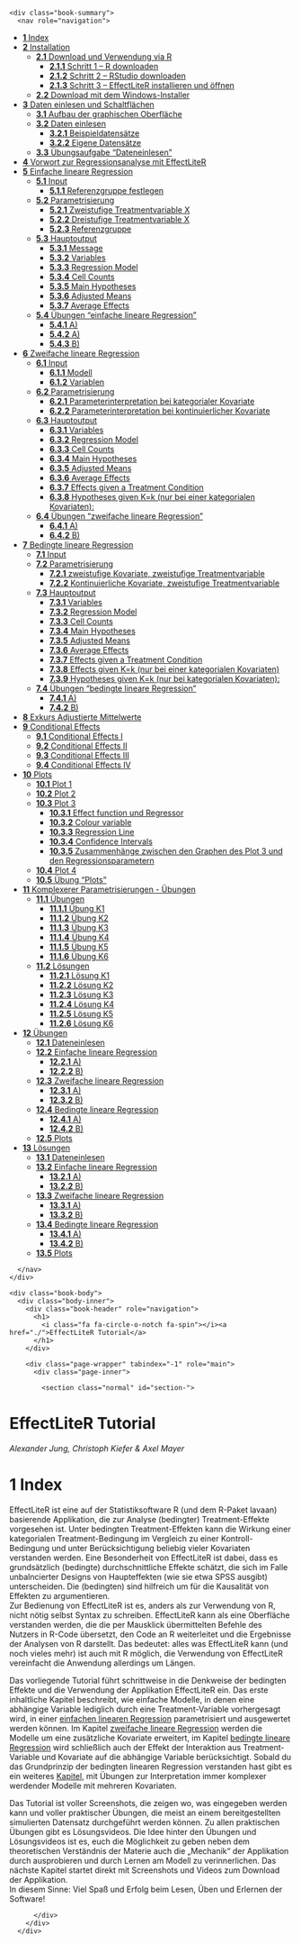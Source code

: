 <!DOCTYPE html>
<html lang="" xml:lang="">
<head>

  <meta charset="utf-8" />
  <meta http-equiv="X-UA-Compatible" content="IE=edge" />
  <title>EffectLiteR Tutorial</title>
  <meta name="description" content="This is a Tutorial for the EffectLiteR package." />
  <meta name="generator" content="bookdown 0.18 and GitBook 2.6.7" />

  <meta property="og:title" content="EffectLiteR Tutorial" />
  <meta property="og:type" content="book" />
  
  
  <meta property="og:description" content="This is a Tutorial for the EffectLiteR package." />
  

  <meta name="twitter:card" content="summary" />
  <meta name="twitter:title" content="EffectLiteR Tutorial" />
  
  <meta name="twitter:description" content="This is a Tutorial for the EffectLiteR package." />
  

<meta name="author" content="Alexander Jung, Christoph Kiefer &amp; Axel Mayer" />



  <meta name="viewport" content="width=device-width, initial-scale=1" />
  <meta name="apple-mobile-web-app-capable" content="yes" />
  <meta name="apple-mobile-web-app-status-bar-style" content="black" />
  
  

<link rel="next" href="installation.html"/>
<script src="libs/jquery-2.2.3/jquery.min.js"></script>
<link href="libs/gitbook-2.6.7/css/style.css" rel="stylesheet" />
<link href="libs/gitbook-2.6.7/css/plugin-table.css" rel="stylesheet" />
<link href="libs/gitbook-2.6.7/css/plugin-bookdown.css" rel="stylesheet" />
<link href="libs/gitbook-2.6.7/css/plugin-highlight.css" rel="stylesheet" />
<link href="libs/gitbook-2.6.7/css/plugin-search.css" rel="stylesheet" />
<link href="libs/gitbook-2.6.7/css/plugin-fontsettings.css" rel="stylesheet" />
<link href="libs/gitbook-2.6.7/css/plugin-clipboard.css" rel="stylesheet" />












</head>

<body>



  <div class="book without-animation with-summary font-size-2 font-family-1" data-basepath=".">

    <div class="book-summary">
      <nav role="navigation">

<ul class="summary">
<li class="chapter" data-level="1" data-path="index.html"><a href="index.html"><i class="fa fa-check"></i><b>1</b> Index</a></li>
<li class="chapter" data-level="2" data-path="installation.html"><a href="installation.html"><i class="fa fa-check"></i><b>2</b> Installation</a><ul>
<li class="chapter" data-level="2.1" data-path="installation.html"><a href="installation.html#download-und-verwendung-via-r"><i class="fa fa-check"></i><b>2.1</b> Download und Verwendung via R</a><ul>
<li class="chapter" data-level="2.1.1" data-path="installation.html"><a href="installation.html#schritt-1-r-downloaden"><i class="fa fa-check"></i><b>2.1.1</b> Schritt 1 – R downloaden</a></li>
<li class="chapter" data-level="2.1.2" data-path="installation.html"><a href="installation.html#schritt-2-rstudio-downloaden"><i class="fa fa-check"></i><b>2.1.2</b> Schritt 2 – RStudio downloaden</a></li>
<li class="chapter" data-level="2.1.3" data-path="installation.html"><a href="installation.html#schritt-3-effectliter-installieren-und-öffnen"><i class="fa fa-check"></i><b>2.1.3</b> Schritt 3 – EffectLiteR installieren und öffnen</a></li>
</ul></li>
<li class="chapter" data-level="2.2" data-path="installation.html"><a href="installation.html#download-mit-dem-windows-installer"><i class="fa fa-check"></i><b>2.2</b> Download mit dem Windows-Installer</a></li>
</ul></li>
<li class="chapter" data-level="3" data-path="Einlesen-Schaltflächen.html"><a href="Einlesen-Schaltflächen.html"><i class="fa fa-check"></i><b>3</b> Daten einlesen und Schaltflächen</a><ul>
<li class="chapter" data-level="3.1" data-path="Einlesen-Schaltflächen.html"><a href="Einlesen-Schaltflächen.html#aufbau-der-graphischen-oberfläche"><i class="fa fa-check"></i><b>3.1</b> Aufbau der graphischen Oberfläche</a></li>
<li class="chapter" data-level="3.2" data-path="Einlesen-Schaltflächen.html"><a href="Einlesen-Schaltflächen.html#daten-einlesen"><i class="fa fa-check"></i><b>3.2</b> Daten einlesen</a><ul>
<li class="chapter" data-level="3.2.1" data-path="Einlesen-Schaltflächen.html"><a href="Einlesen-Schaltflächen.html#beispieldatensätze"><i class="fa fa-check"></i><b>3.2.1</b> Beispieldatensätze</a></li>
<li class="chapter" data-level="3.2.2" data-path="Einlesen-Schaltflächen.html"><a href="Einlesen-Schaltflächen.html#eigene-datensätze"><i class="fa fa-check"></i><b>3.2.2</b> Eigene Datensätze</a></li>
</ul></li>
<li class="chapter" data-level="3.3" data-path="Einlesen-Schaltflächen.html"><a href="Einlesen-Schaltflächen.html#übungsaufgabe-dateneinlesen"><i class="fa fa-check"></i><b>3.3</b> Übungsaufgabe “Dateneinlesen”</a></li>
</ul></li>
<li class="chapter" data-level="4" data-path="vorwort-zur-regressionsanalyse-mit-effectliter.html"><a href="vorwort-zur-regressionsanalyse-mit-effectliter.html"><i class="fa fa-check"></i><b>4</b> Vorwort zur Regressionsanalyse mit EffectLiteR</a></li>
<li class="chapter" data-level="5" data-path="eins.html"><a href="eins.html"><i class="fa fa-check"></i><b>5</b> Einfache lineare Regression</a><ul>
<li class="chapter" data-level="5.1" data-path="eins.html"><a href="eins.html#input"><i class="fa fa-check"></i><b>5.1</b> <span id="einsinput">Input</span></a><ul>
<li class="chapter" data-level="5.1.1" data-path="eins.html"><a href="eins.html#referenzgruppe-festlegen"><i class="fa fa-check"></i><b>5.1.1</b> Referenzgruppe festlegen</a></li>
</ul></li>
<li class="chapter" data-level="5.2" data-path="eins.html"><a href="eins.html#einspara"><i class="fa fa-check"></i><b>5.2</b> Parametrisierung</a><ul>
<li class="chapter" data-level="5.2.1" data-path="eins.html"><a href="eins.html#zweistufige-treatmentvariable-x"><i class="fa fa-check"></i><b>5.2.1</b> Zweistufige Treatmentvariable X</a></li>
<li class="chapter" data-level="5.2.2" data-path="eins.html"><a href="eins.html#dreistufige-treatmentvariable-x"><i class="fa fa-check"></i><b>5.2.2</b> Dreistufige Treatmentvariable X</a></li>
<li class="chapter" data-level="5.2.3" data-path="eins.html"><a href="eins.html#einsref"><i class="fa fa-check"></i><b>5.2.3</b> Referenzgruppe</a></li>
</ul></li>
<li class="chapter" data-level="5.3" data-path="eins.html"><a href="eins.html#hauptoutput"><i class="fa fa-check"></i><b>5.3</b> Hauptoutput</a><ul>
<li class="chapter" data-level="5.3.1" data-path="eins.html"><a href="eins.html#message"><i class="fa fa-check"></i><b>5.3.1</b> Message</a></li>
<li class="chapter" data-level="5.3.2" data-path="eins.html"><a href="eins.html#einsvariables"><i class="fa fa-check"></i><b>5.3.2</b> Variables</a></li>
<li class="chapter" data-level="5.3.3" data-path="eins.html"><a href="eins.html#regression-model"><i class="fa fa-check"></i><b>5.3.3</b> Regression Model</a></li>
<li class="chapter" data-level="5.3.4" data-path="eins.html"><a href="eins.html#einscellcount"><i class="fa fa-check"></i><b>5.3.4</b> Cell Counts</a></li>
<li class="chapter" data-level="5.3.5" data-path="eins.html"><a href="eins.html#main-hypotheses"><i class="fa fa-check"></i><b>5.3.5</b> Main Hypotheses</a></li>
<li class="chapter" data-level="5.3.6" data-path="eins.html"><a href="eins.html#adjusted-means"><i class="fa fa-check"></i><b>5.3.6</b> <span id="einsadjustedmeans">Adjusted Means</span></a></li>
<li class="chapter" data-level="5.3.7" data-path="eins.html"><a href="eins.html#einsaverageeffects"><i class="fa fa-check"></i><b>5.3.7</b> Average Effects</a></li>
</ul></li>
<li class="chapter" data-level="5.4" data-path="eins.html"><a href="eins.html#übungen-einfache-lineare-regression"><i class="fa fa-check"></i><b>5.4</b> Übungen “einfache lineare Regression”</a><ul>
<li class="chapter" data-level="5.4.1" data-path="eins.html"><a href="eins.html#a"><i class="fa fa-check"></i><b>5.4.1</b> A)</a></li>
<li class="chapter" data-level="5.4.2" data-path="eins.html"><a href="eins.html#a-1"><i class="fa fa-check"></i><b>5.4.2</b> A)</a></li>
<li class="chapter" data-level="5.4.3" data-path="eins.html"><a href="eins.html#b"><i class="fa fa-check"></i><b>5.4.3</b> B)</a></li>
</ul></li>
</ul></li>
<li class="chapter" data-level="6" data-path="zwei.html"><a href="zwei.html"><i class="fa fa-check"></i><b>6</b> Zweifache lineare Regression</a><ul>
<li class="chapter" data-level="6.1" data-path="zwei.html"><a href="zwei.html#input-1"><i class="fa fa-check"></i><b>6.1</b> Input</a><ul>
<li class="chapter" data-level="6.1.1" data-path="zwei.html"><a href="zwei.html#modell"><i class="fa fa-check"></i><b>6.1.1</b> Modell</a></li>
<li class="chapter" data-level="6.1.2" data-path="zwei.html"><a href="zwei.html#variablen"><i class="fa fa-check"></i><b>6.1.2</b> Variablen</a></li>
</ul></li>
<li class="chapter" data-level="6.2" data-path="zwei.html"><a href="zwei.html#parametrisierung"><i class="fa fa-check"></i><b>6.2</b> Parametrisierung</a><ul>
<li class="chapter" data-level="6.2.1" data-path="zwei.html"><a href="zwei.html#parameterinterpretation-bei-kategorialer-kovariate"><i class="fa fa-check"></i><b>6.2.1</b> Parameterinterpretation bei kategorialer Kovariate</a></li>
<li class="chapter" data-level="6.2.2" data-path="zwei.html"><a href="zwei.html#zweikont"><i class="fa fa-check"></i><b>6.2.2</b> Parameterinterpretation bei kontinuierlicher Kovariate</a></li>
</ul></li>
<li class="chapter" data-level="6.3" data-path="zwei.html"><a href="zwei.html#zweihaupt"><i class="fa fa-check"></i><b>6.3</b> Hauptoutput</a><ul>
<li class="chapter" data-level="6.3.1" data-path="zwei.html"><a href="zwei.html#zweivariables"><i class="fa fa-check"></i><b>6.3.1</b> Variables</a></li>
<li class="chapter" data-level="6.3.2" data-path="zwei.html"><a href="zwei.html#regression-model-1"><i class="fa fa-check"></i><b>6.3.2</b> Regression Model</a></li>
<li class="chapter" data-level="6.3.3" data-path="zwei.html"><a href="zwei.html#cell-counts"><i class="fa fa-check"></i><b>6.3.3</b> Cell Counts</a></li>
<li class="chapter" data-level="6.3.4" data-path="zwei.html"><a href="zwei.html#zweimainhypo"><i class="fa fa-check"></i><b>6.3.4</b> Main Hypotheses</a></li>
<li class="chapter" data-level="6.3.5" data-path="zwei.html"><a href="zwei.html#adjusted-means-1"><i class="fa fa-check"></i><b>6.3.5</b> Adjusted Means</a></li>
<li class="chapter" data-level="6.3.6" data-path="zwei.html"><a href="zwei.html#average-effects"><i class="fa fa-check"></i><b>6.3.6</b> Average Effects</a></li>
<li class="chapter" data-level="6.3.7" data-path="zwei.html"><a href="zwei.html#effects-given-a-treatment-condition"><i class="fa fa-check"></i><b>6.3.7</b> Effects given a Treatment Condition</a></li>
<li class="chapter" data-level="6.3.8" data-path="zwei.html"><a href="zwei.html#hypotheses-given-kk-nur-bei-einer-kategorialen-kovariaten"><i class="fa fa-check"></i><b>6.3.8</b> Hypotheses given K=k (nur bei einer kategorialen Kovariaten):</a></li>
</ul></li>
<li class="chapter" data-level="6.4" data-path="zwei.html"><a href="zwei.html#übungen-zweifache-lineare-regression"><i class="fa fa-check"></i><b>6.4</b> Übungen “zweifache lineare Regression”</a><ul>
<li class="chapter" data-level="6.4.1" data-path="zwei.html"><a href="zwei.html#a-2"><i class="fa fa-check"></i><b>6.4.1</b> A)</a></li>
<li class="chapter" data-level="6.4.2" data-path="zwei.html"><a href="zwei.html#b-1"><i class="fa fa-check"></i><b>6.4.2</b> B)</a></li>
</ul></li>
</ul></li>
<li class="chapter" data-level="7" data-path="bedingt.html"><a href="bedingt.html"><i class="fa fa-check"></i><b>7</b> Bedingte lineare Regression</a><ul>
<li class="chapter" data-level="7.1" data-path="bedingt.html"><a href="bedingt.html#input-2"><i class="fa fa-check"></i><b>7.1</b> Input</a></li>
<li class="chapter" data-level="7.2" data-path="bedingt.html"><a href="bedingt.html#bedingtpara"><i class="fa fa-check"></i><b>7.2</b> Parametrisierung</a><ul>
<li class="chapter" data-level="7.2.1" data-path="bedingt.html"><a href="bedingt.html#zweistufige-kovariate-zweistufige-treatmentvariable"><i class="fa fa-check"></i><b>7.2.1</b> zweistufige Kovariate, zweistufige Treatmentvariable</a></li>
<li class="chapter" data-level="7.2.2" data-path="bedingt.html"><a href="bedingt.html#kontinuierliche-kovariate-zweistufige-treatmentvariable"><i class="fa fa-check"></i><b>7.2.2</b> Kontinuierliche Kovariate, zweistufige Treatmentvariable</a></li>
</ul></li>
<li class="chapter" data-level="7.3" data-path="bedingt.html"><a href="bedingt.html#hauptoutput-1"><i class="fa fa-check"></i><b>7.3</b> Hauptoutput</a><ul>
<li class="chapter" data-level="7.3.1" data-path="bedingt.html"><a href="bedingt.html#variables"><i class="fa fa-check"></i><b>7.3.1</b> Variables</a></li>
<li class="chapter" data-level="7.3.2" data-path="bedingt.html"><a href="bedingt.html#regression-model-2"><i class="fa fa-check"></i><b>7.3.2</b> Regression Model</a></li>
<li class="chapter" data-level="7.3.3" data-path="bedingt.html"><a href="bedingt.html#cell-counts-1"><i class="fa fa-check"></i><b>7.3.3</b> Cell Counts</a></li>
<li class="chapter" data-level="7.3.4" data-path="bedingt.html"><a href="bedingt.html#main-hypotheses-1"><i class="fa fa-check"></i><b>7.3.4</b> Main Hypotheses</a></li>
<li class="chapter" data-level="7.3.5" data-path="bedingt.html"><a href="bedingt.html#adjusted-means-2"><i class="fa fa-check"></i><b>7.3.5</b> Adjusted Means</a></li>
<li class="chapter" data-level="7.3.6" data-path="bedingt.html"><a href="bedingt.html#average-effects-1"><i class="fa fa-check"></i><b>7.3.6</b> Average Effects</a></li>
<li class="chapter" data-level="7.3.7" data-path="bedingt.html"><a href="bedingt.html#effects-given-a-treatment-condition-1"><i class="fa fa-check"></i><b>7.3.7</b> Effects given a Treatment Condition</a></li>
<li class="chapter" data-level="7.3.8" data-path="bedingt.html"><a href="bedingt.html#effects-given-kk-nur-bei-einer-kategorialen-kovariaten"><i class="fa fa-check"></i><b>7.3.8</b> Effects given K=k (nur bei einer kategorialen Kovariaten)</a></li>
<li class="chapter" data-level="7.3.9" data-path="bedingt.html"><a href="bedingt.html#hypotheses-given-kk-nur-bei-kategorialen-kovariaten"><i class="fa fa-check"></i><b>7.3.9</b> Hypotheses given K=k (nur bei kategorialen Kovariaten):</a></li>
</ul></li>
<li class="chapter" data-level="7.4" data-path="bedingt.html"><a href="bedingt.html#übungen-bedingte-lineare-regression"><i class="fa fa-check"></i><b>7.4</b> Übungen “bedingte lineare Regression”</a><ul>
<li class="chapter" data-level="7.4.1" data-path="bedingt.html"><a href="bedingt.html#a-3"><i class="fa fa-check"></i><b>7.4.1</b> A)</a></li>
<li class="chapter" data-level="7.4.2" data-path="bedingt.html"><a href="bedingt.html#b-2"><i class="fa fa-check"></i><b>7.4.2</b> B)</a></li>
</ul></li>
</ul></li>
<li class="chapter" data-level="8" data-path="exkadj.html"><a href="exkadj.html"><i class="fa fa-check"></i><b>8</b> Exkurs Adjustierte Mittelwerte</a></li>
<li class="chapter" data-level="9" data-path="conditional-effects.html"><a href="conditional-effects.html"><i class="fa fa-check"></i><b>9</b> Conditional Effects</a><ul>
<li class="chapter" data-level="9.1" data-path="conditional-effects.html"><a href="conditional-effects.html#conditional-effects-i"><i class="fa fa-check"></i><b>9.1</b> Conditional Effects I</a></li>
<li class="chapter" data-level="9.2" data-path="conditional-effects.html"><a href="conditional-effects.html#conditional-effects-ii"><i class="fa fa-check"></i><b>9.2</b> Conditional Effects II</a></li>
<li class="chapter" data-level="9.3" data-path="conditional-effects.html"><a href="conditional-effects.html#conditional-effects-iii"><i class="fa fa-check"></i><b>9.3</b> Conditional Effects III</a></li>
<li class="chapter" data-level="9.4" data-path="conditional-effects.html"><a href="conditional-effects.html#conditional-effects-iv"><i class="fa fa-check"></i><b>9.4</b> Conditional Effects IV</a></li>
</ul></li>
<li class="chapter" data-level="10" data-path="plots.html"><a href="plots.html"><i class="fa fa-check"></i><b>10</b> Plots</a><ul>
<li class="chapter" data-level="10.1" data-path="plots.html"><a href="plots.html#plot-1"><i class="fa fa-check"></i><b>10.1</b> Plot 1</a></li>
<li class="chapter" data-level="10.2" data-path="plots.html"><a href="plots.html#plotzwei"><i class="fa fa-check"></i><b>10.2</b> Plot 2</a></li>
<li class="chapter" data-level="10.3" data-path="plots.html"><a href="plots.html#plot-3"><i class="fa fa-check"></i><b>10.3</b> Plot 3</a><ul>
<li class="chapter" data-level="10.3.1" data-path="plots.html"><a href="plots.html#effect-function-und-regressor"><i class="fa fa-check"></i><b>10.3.1</b> Effect function und Regressor</a></li>
<li class="chapter" data-level="10.3.2" data-path="plots.html"><a href="plots.html#colour-variable"><i class="fa fa-check"></i><b>10.3.2</b> Colour variable</a></li>
<li class="chapter" data-level="10.3.3" data-path="plots.html"><a href="plots.html#regression-line"><i class="fa fa-check"></i><b>10.3.3</b> Regression Line</a></li>
<li class="chapter" data-level="10.3.4" data-path="plots.html"><a href="plots.html#confidence-intervals"><i class="fa fa-check"></i><b>10.3.4</b> Confidence Intervals</a></li>
<li class="chapter" data-level="10.3.5" data-path="plots.html"><a href="plots.html#zusammenhänge-zwischen-den-graphen-des-plot-3-und-den-regressionsparametern"><i class="fa fa-check"></i><b>10.3.5</b> Zusammenhänge zwischen den Graphen des Plot 3 und den Regressionsparametern</a></li>
</ul></li>
<li class="chapter" data-level="10.4" data-path="plots.html"><a href="plots.html#plot-4"><i class="fa fa-check"></i><b>10.4</b> Plot 4</a></li>
<li class="chapter" data-level="10.5" data-path="plots.html"><a href="plots.html#übung-plots"><i class="fa fa-check"></i><b>10.5</b> Übung “Plots”</a></li>
</ul></li>
<li class="chapter" data-level="11" data-path="komplex.html"><a href="komplex.html"><i class="fa fa-check"></i><b>11</b> Komplexerer Parametrisierungen - Übungen</a><ul>
<li class="chapter" data-level="11.1" data-path="komplex.html"><a href="komplex.html#übungen"><i class="fa fa-check"></i><b>11.1</b> Übungen</a><ul>
<li class="chapter" data-level="11.1.1" data-path="komplex.html"><a href="komplex.html#übung-k1"><i class="fa fa-check"></i><b>11.1.1</b> Übung K1</a></li>
<li class="chapter" data-level="11.1.2" data-path="komplex.html"><a href="komplex.html#übung-k2"><i class="fa fa-check"></i><b>11.1.2</b> Übung K2</a></li>
<li class="chapter" data-level="11.1.3" data-path="komplex.html"><a href="komplex.html#übung-k3"><i class="fa fa-check"></i><b>11.1.3</b> Übung K3</a></li>
<li class="chapter" data-level="11.1.4" data-path="komplex.html"><a href="komplex.html#übung-k4"><i class="fa fa-check"></i><b>11.1.4</b> Übung K4</a></li>
<li class="chapter" data-level="11.1.5" data-path="komplex.html"><a href="komplex.html#übung-k5"><i class="fa fa-check"></i><b>11.1.5</b> Übung K5</a></li>
<li class="chapter" data-level="11.1.6" data-path="komplex.html"><a href="komplex.html#übung-k6"><i class="fa fa-check"></i><b>11.1.6</b> Übung K6</a></li>
</ul></li>
<li class="chapter" data-level="11.2" data-path="komplex.html"><a href="komplex.html#lösungenk"><i class="fa fa-check"></i><b>11.2</b> Lösungen</a><ul>
<li class="chapter" data-level="11.2.1" data-path="komplex.html"><a href="komplex.html#lösung-k1"><i class="fa fa-check"></i><b>11.2.1</b> Lösung K1</a></li>
<li class="chapter" data-level="11.2.2" data-path="komplex.html"><a href="komplex.html#lösung-k2"><i class="fa fa-check"></i><b>11.2.2</b> Lösung K2</a></li>
<li class="chapter" data-level="11.2.3" data-path="komplex.html"><a href="komplex.html#lösung-k3"><i class="fa fa-check"></i><b>11.2.3</b> Lösung K3</a></li>
<li class="chapter" data-level="11.2.4" data-path="komplex.html"><a href="komplex.html#lösung-k4"><i class="fa fa-check"></i><b>11.2.4</b> Lösung K4</a></li>
<li class="chapter" data-level="11.2.5" data-path="komplex.html"><a href="komplex.html#lösung-k5"><i class="fa fa-check"></i><b>11.2.5</b> Lösung K5</a></li>
<li class="chapter" data-level="11.2.6" data-path="komplex.html"><a href="komplex.html#lösung-k6"><i class="fa fa-check"></i><b>11.2.6</b> Lösung K6</a></li>
</ul></li>
</ul></li>
<li class="chapter" data-level="12" data-path="übungen-1.html"><a href="übungen-1.html"><i class="fa fa-check"></i><b>12</b> Übungen</a><ul>
<li class="chapter" data-level="12.1" data-path="übungen-1.html"><a href="übungen-1.html#dateneinlesen"><i class="fa fa-check"></i><b>12.1</b> Dateneinlesen</a></li>
<li class="chapter" data-level="12.2" data-path="übungen-1.html"><a href="übungen-1.html#einfache-lineare-regression"><i class="fa fa-check"></i><b>12.2</b> Einfache lineare Regression</a><ul>
<li class="chapter" data-level="12.2.1" data-path="übungen-1.html"><a href="übungen-1.html#a-4"><i class="fa fa-check"></i><b>12.2.1</b> A)</a></li>
<li class="chapter" data-level="12.2.2" data-path="übungen-1.html"><a href="übungen-1.html#b-3"><i class="fa fa-check"></i><b>12.2.2</b> B)</a></li>
</ul></li>
<li class="chapter" data-level="12.3" data-path="übungen-1.html"><a href="übungen-1.html#zweifache-lineare-regression"><i class="fa fa-check"></i><b>12.3</b> Zweifache lineare Regression</a><ul>
<li class="chapter" data-level="12.3.1" data-path="übungen-1.html"><a href="übungen-1.html#a-5"><i class="fa fa-check"></i><b>12.3.1</b> A)</a></li>
<li class="chapter" data-level="12.3.2" data-path="übungen-1.html"><a href="übungen-1.html#b-4"><i class="fa fa-check"></i><b>12.3.2</b> B)</a></li>
</ul></li>
<li class="chapter" data-level="12.4" data-path="übungen-1.html"><a href="übungen-1.html#bedingte-lineare-regression"><i class="fa fa-check"></i><b>12.4</b> Bedingte lineare Regression</a><ul>
<li class="chapter" data-level="12.4.1" data-path="übungen-1.html"><a href="übungen-1.html#a-6"><i class="fa fa-check"></i><b>12.4.1</b> A)</a></li>
<li class="chapter" data-level="12.4.2" data-path="übungen-1.html"><a href="übungen-1.html#b-5"><i class="fa fa-check"></i><b>12.4.2</b> B)</a></li>
</ul></li>
<li class="chapter" data-level="12.5" data-path="übungen-1.html"><a href="übungen-1.html#plots-1"><i class="fa fa-check"></i><b>12.5</b> Plots</a></li>
</ul></li>
<li class="chapter" data-level="13" data-path="lösungen.html"><a href="lösungen.html"><i class="fa fa-check"></i><b>13</b> Lösungen</a><ul>
<li class="chapter" data-level="13.1" data-path="lösungen.html"><a href="lösungen.html#dateneinlesen-1"><i class="fa fa-check"></i><b>13.1</b> Dateneinlesen</a></li>
<li class="chapter" data-level="13.2" data-path="lösungen.html"><a href="lösungen.html#einfache-lineare-regression-1"><i class="fa fa-check"></i><b>13.2</b> Einfache lineare Regression</a><ul>
<li class="chapter" data-level="13.2.1" data-path="lösungen.html"><a href="lösungen.html#a-7"><i class="fa fa-check"></i><b>13.2.1</b> A)</a></li>
<li class="chapter" data-level="13.2.2" data-path="lösungen.html"><a href="lösungen.html#b-6"><i class="fa fa-check"></i><b>13.2.2</b> B)</a></li>
</ul></li>
<li class="chapter" data-level="13.3" data-path="lösungen.html"><a href="lösungen.html#zweifache-lineare-regression-1"><i class="fa fa-check"></i><b>13.3</b> Zweifache lineare Regression</a><ul>
<li class="chapter" data-level="13.3.1" data-path="lösungen.html"><a href="lösungen.html#a-8"><i class="fa fa-check"></i><b>13.3.1</b> A)</a></li>
<li class="chapter" data-level="13.3.2" data-path="lösungen.html"><a href="lösungen.html#zstandlösung"><i class="fa fa-check"></i><b>13.3.2</b> B)</a></li>
</ul></li>
<li class="chapter" data-level="13.4" data-path="lösungen.html"><a href="lösungen.html#bedingte-lineare-regression-1"><i class="fa fa-check"></i><b>13.4</b> Bedingte lineare Regression</a><ul>
<li class="chapter" data-level="13.4.1" data-path="lösungen.html"><a href="lösungen.html#a-9"><i class="fa fa-check"></i><b>13.4.1</b> A)</a></li>
<li class="chapter" data-level="13.4.2" data-path="lösungen.html"><a href="lösungen.html#b-7"><i class="fa fa-check"></i><b>13.4.2</b> B)</a></li>
</ul></li>
<li class="chapter" data-level="13.5" data-path="lösungen.html"><a href="lösungen.html#plots-2"><i class="fa fa-check"></i><b>13.5</b> Plots</a></li>
</ul></li>
</ul>

      </nav>
    </div>

    <div class="book-body">
      <div class="body-inner">
        <div class="book-header" role="navigation">
          <h1>
            <i class="fa fa-circle-o-notch fa-spin"></i><a href="./">EffectLiteR Tutorial</a>
          </h1>
        </div>

        <div class="page-wrapper" tabindex="-1" role="main">
          <div class="page-inner">

            <section class="normal" id="section-">
<div id="header">
<h1 class="title">EffectLiteR Tutorial</h1>
<p class="author"><em>Alexander Jung, Christoph Kiefer &amp; Axel Mayer</em></p>
</div>
<div id="index" class="section level1">
<h1><span class="header-section-number">1</span> Index</h1>
<p>EffectLiteR ist eine auf der Statistiksoftware R (und dem R-Paket lavaan) basierende Applikation, die zur Analyse (bedingter) Treatment-Effekte vorgesehen ist. Unter bedingten Treatment-Effekten kann die Wirkung einer kategorialen Treatment-Bedingung im Vergleich zu einer Kontroll-Bedingung und unter Berücksichtigung beliebig vieler Kovariaten verstanden werden. Eine Besonderheit von EffectLiteR ist dabei, dass es grundsätzlich (bedingte) durchschnittliche Effekte schätzt, die sich im Falle unbalncierter Designs von Haupteffekten (wie sie etwa SPSS ausgibt) unterscheiden. Die (bedingten) sind hilfreich um für die Kausalität von Effekten zu argumentieren.<br />
Zur Bedienung von EffectLiteR ist es, anders als zur Verwendung von R, nicht nötig selbst Syntax zu schreiben. EffectLiteR kann als eine Oberfläche verstanden werden, die die per Mausklick übermittelten Befehle des Nutzers in R-Code übersetzt, den Code an R weiterleitet und die Ergebnisse der Analysen von R darstellt. Das bedeutet: alles was EffectLiteR kann (und noch vieles mehr) ist auch mit R möglich, die Verwendung von EffectLiteR vereinfacht die Anwendung allerdings um Längen.</p>
<p>Das vorliegende Tutorial führt schrittweise in die Denkweise der bedingten Effekte und die Verwendung der Applikation EffectLiteR ein. Das erste inhaltliche Kapitel beschreibt, wie einfache Modelle, in denen eine abhängige Variable lediglich durch eine Treatment-Variable vorhergesagt wird, in einer <a href="eins.html#eins">einfachen linearen Regression</a> parametrisiert und ausgewertet werden können. Im Kapitel <a href="zwei.html#zwei">zweifache lineare Regression</a> werden die Modelle um eine zusätzliche Kovariate erweitert, im Kapitel <a href="bedingt.html#bedingt">bedingte lineare Regression</a> wird schließlich auch der Effekt der Interaktion aus Treatment-Variable und Kovariate auf die abhängige Variable berücksichtigt. Sobald du das Grundprinzip der bedingten linearen Regression verstanden hast gibt es ein weiteres <a href="komplex.html#komplex">Kapitel</a>, mit Übungen zur Interpretation immer komplexer werdender Modelle mit mehreren Kovariaten.</p>
<p>Das Tutorial ist voller Screenshots, die zeigen wo, was eingegeben werden kann und voller praktischer Übungen, die meist an einem bereitgestellten simulierten Datensatz durchgeführt werden können. Zu allen praktischen Übungen gibt es Lösungsvideos. Die Idee hinter den Übungen und Lösungsvideos ist es, euch die Möglichkeit zu geben neben dem theoretischen Verständnis der Materie auch die „Mechanik“ der Applikation durch ausprobieren und durch Lernen am Modell zu verinnerlichen.
Das nächste Kapitel startet direkt mit Screenshots und Videos zum Download der Applikation.<br />
In diesem Sinne: Viel Spaß und Erfolg beim Lesen, Üben und Erlernen der Software!</p>

</div>
            </section>

          </div>
        </div>
      </div>

<a href="installation.html" class="navigation navigation-next navigation-unique" aria-label="Next page"><i class="fa fa-angle-right"></i></a>
    </div>
  </div>
<script src="libs/gitbook-2.6.7/js/app.min.js"></script>
<script src="libs/gitbook-2.6.7/js/lunr.js"></script>
<script src="libs/gitbook-2.6.7/js/clipboard.min.js"></script>
<script src="libs/gitbook-2.6.7/js/plugin-search.js"></script>
<script src="libs/gitbook-2.6.7/js/plugin-sharing.js"></script>
<script src="libs/gitbook-2.6.7/js/plugin-fontsettings.js"></script>
<script src="libs/gitbook-2.6.7/js/plugin-bookdown.js"></script>
<script src="libs/gitbook-2.6.7/js/jquery.highlight.js"></script>
<script src="libs/gitbook-2.6.7/js/plugin-clipboard.js"></script>
<script>
gitbook.require(["gitbook"], function(gitbook) {
gitbook.start({
"sharing": {
"github": false,
"facebook": true,
"twitter": true,
"linkedin": false,
"weibo": false,
"instapaper": false,
"vk": false,
"all": ["facebook", "twitter", "linkedin", "weibo", "instapaper"]
},
"fontsettings": {
"theme": "white",
"family": "sans",
"size": 2
},
"edit": {
"link": null,
"text": null
},
"history": {
"link": null,
"text": null
},
"view": {
"link": null,
"text": null
},
"download": null,
"toc": {
"collapse": "subsection"
}
});
});
</script>

<!-- dynamically load mathjax for compatibility with self-contained -->
<script>
  (function () {
    var script = document.createElement("script");
    script.type = "text/javascript";
    var src = "true";
    if (src === "" || src === "true") src = "https://mathjax.rstudio.com/latest/MathJax.js?config=TeX-MML-AM_CHTML";
    if (location.protocol !== "file:")
      if (/^https?:/.test(src))
        src = src.replace(/^https?:/, '');
    script.src = src;
    document.getElementsByTagName("head")[0].appendChild(script);
  })();
</script>
</body>

</html>
